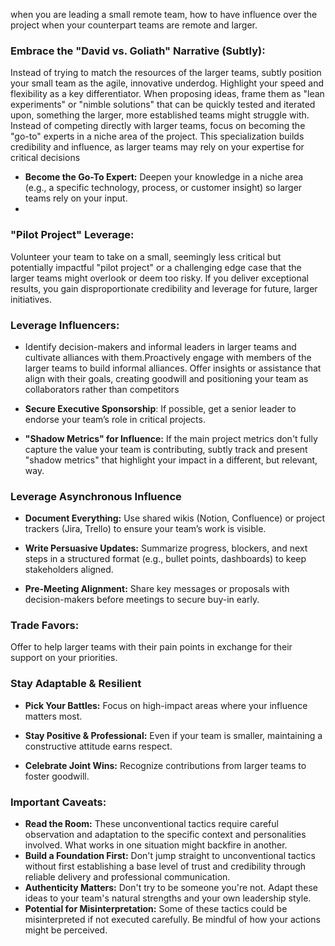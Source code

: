 when you are leading a small remote team, how to have influence over the project when your counterpart teams are remote and larger.

### **Embrace the "David vs. Goliath" Narrative (Subtly):** 
Instead of trying to match the resources of the larger teams, subtly position your small team as the agile, innovative underdog. Highlight your speed and flexibility as a key differentiator. When proposing ideas, frame them as "lean experiments" or "nimble solutions" that can be quickly tested and iterated upon, something the larger, more established teams might struggle with.
Instead of competing directly with larger teams, focus on becoming the "go-to" experts in a niche area of the project. This specialization builds credibility and influence, as larger teams may rely on your expertise for critical decisions

*   **Become the Go-To Expert:** Deepen your knowledge in a niche area (e.g., a specific technology, process, or customer insight) so larger teams rely on your input.
*   
### **"Pilot Project" Leverage:** 
Volunteer your team to take on a small, seemingly less critical but potentially impactful "pilot project" or a challenging edge case that the larger teams might overlook or deem too risky. If you deliver exceptional results, you gain disproportionate credibility and leverage for future, larger initiatives.


### **Leverage Influencers:**
*   Identify decision-makers and informal leaders in larger teams and cultivate alliances with them.Proactively engage with members of the larger teams to build informal alliances. Offer insights or assistance that align with their goals, creating goodwill and positioning your team as collaborators rather than competitors
*   **Secure Executive Sponsorship**: If possible, get a senior leader to endorse your team’s role in critical projects.

*   **"Shadow Metrics" for Influence:** If the main project metrics don't fully capture the value your team is contributing, subtly track and present "shadow metrics" that highlight your impact in a different, but relevant, way.

### **Leverage Asynchronous Influence**

*   **Document Everything:** Use shared wikis (Notion, Confluence) or project trackers (Jira, Trello) to ensure your team’s work is visible.
    
*   **Write Persuasive Updates:** Summarize progress, blockers, and next steps in a structured format (e.g., bullet points, dashboards) to keep stakeholders aligned.
    
*   **Pre-Meeting Alignment:** Share key messages or proposals with decision-makers before meetings to secure buy-in early.

### **Trade Favors:**
Offer to help larger teams with their pain points in exchange for their support on your priorities.

### **Stay Adaptable & Resilient**

*   **Pick Your Battles:** Focus on high-impact areas where your influence matters most.
    
*   **Stay Positive & Professional:** Even if your team is smaller, maintaining a constructive attitude earns respect.
    
*   **Celebrate Joint Wins:** Recognize contributions from larger teams to foster goodwill.

### **Important Caveats:**

*   **Read the Room:** These unconventional tactics require careful observation and adaptation to the specific context and personalities involved. What works in one situation might backfire in another.
*   **Build a Foundation First:** Don't jump straight to unconventional tactics without first establishing a base level of trust and credibility through reliable delivery and professional communication.
*   **Authenticity Matters:** Don't try to be someone you're not. Adapt these ideas to your team's natural strengths and your own leadership style.
*   **Potential for Misinterpretation:** Some of these tactics could be misinterpreted if not executed carefully. Be mindful of how your actions might be perceived.

